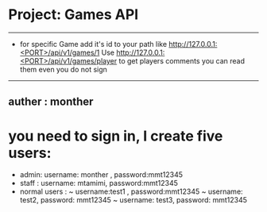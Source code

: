 # Project: Games API
---
- for specific Game add it's id to your path like http://127.0.0.1:<PORT>/api/v1/games/1
Use http://127.0.0.1:<PORT>/api/v1/games/player to get players comments
you can read them even you do not sign 
---
auther : monther
---
# you need to sign in, I create five users:
- admin: username: monther , password:mmt12345
- staff : username: mtamimi, password:mmt12345
- normal users :
~ username:test1 , password:mmt12345
~ username: test2, password: mmt12345
~ username: test3, password: mmt12345